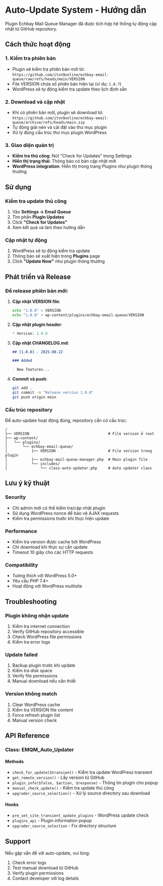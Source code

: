 # Auto-Update System - Hướng dẫn

Plugin Echbay Mail Queue Manager đã được tích hợp hệ thống tự động cập nhật từ GitHub repository.

## Cách thức hoạt động

### 1. Kiểm tra phiên bản

- Plugin sẽ kiểm tra phiên bản mới từ: `https://github.com/itvn9online/echbay-email-queue/raw/refs/heads/main/VERSION`
- File VERSION chứa số phiên bản hiện tại (ví dụ: `1.0.7`)
- WordPress sẽ tự động kiểm tra update theo lịch định sẵn

### 2. Download và cập nhật

- Khi có phiên bản mới, plugin sẽ download từ: `https://github.com/itvn9online/echbay-email-queue/archive/refs/heads/main.zip`
- Tự động giải nén và cài đặt vào thư mục plugin
- Xử lý đúng cấu trúc thư mục plugin WordPress

### 3. Giao diện quản trị

- **Kiểm tra thủ công**: Nút "Check for Updates" trong Settings
- **Hiển thị trạng thái**: Thông báo có bản cập nhật mới
- **WordPress integration**: Hiển thị trong trang Plugins như plugin thông thường

## Sử dụng

### Kiểm tra update thủ công

1. Vào **Settings → Email Queue**
2. Tìm phần **Plugin Updates**
3. Click **"Check for Updates"**
4. Xem kết quả và làm theo hướng dẫn

### Cập nhật tự động

1. WordPress sẽ tự động kiểm tra update
2. Thông báo sẽ xuất hiện trong **Plugins** page
3. Click **"Update Now"** như plugin thông thường

## Phát triển và Release

### Để release phiên bản mới:

1. **Cập nhật VERSION file**:

   ```bash
   echo "1.0.8" > VERSION
   echo "1.0.8" > wp-content/plugins/echbay-email-queue/VERSION
   ```

2. **Cập nhật plugin header**:

   ```php
   * Version: 1.0.8
   ```

3. **Cập nhật CHANGELOG.md**:

   ```markdown
   ## [1.0.8] - 2025-08-22

   ### Added

   - New features...
   ```

4. **Commit và push**:
   ```bash
   git add .
   git commit -m "Release version 1.0.8"
   git push origin main
   ```

### Cấu trúc repository

Để auto-update hoạt động đúng, repository cần có cấu trúc:

```
/
├── VERSION                                    # File version ở root
├── wp-content/
│   └── plugins/
│       └── echbay-email-queue/
│           ├── VERSION                        # File version trong plugin
│           ├── echbay-mail-queue-manager.php  # Main plugin file
│           └── includes/
│               └── class-auto-updater.php     # Auto updater class
```

## Lưu ý kỹ thuật

### Security

- Chỉ admin mới có thể kiểm tra/cập nhật plugin
- Sử dụng WordPress nonce để bảo vệ AJAX requests
- Kiểm tra permissions trước khi thực hiện update

### Performance

- Kiểm tra version được cache bởi WordPress
- Chỉ download khi thực sự cần update
- Timeout 10 giây cho các HTTP requests

### Compatibility

- Tương thích với WordPress 5.0+
- Yêu cầu PHP 7.4+
- Hoạt động với WordPress multisite

## Troubleshooting

### Plugin không nhận update

1. Kiểm tra internet connection
2. Verify GitHub repository accessible
3. Check WordPress file permissions
4. Kiểm tra error logs

### Update failed

1. Backup plugin trước khi update
2. Kiểm tra disk space
3. Verify file permissions
4. Manual download nếu cần thiết

### Version không match

1. Clear WordPress cache
2. Kiểm tra VERSION file content
3. Force refresh plugin list
4. Manual version check

## API Reference

### Class: EMQM_Auto_Updater

#### Methods

- `check_for_update($transient)` - Kiểm tra update WordPress transient
- `get_remote_version()` - Lấy version từ GitHub
- `plugin_info($false, $action, $response)` - Thông tin plugin cho popup
- `manual_check_update()` - Kiểm tra update thủ công
- `upgrader_source_selection()` - Xử lý source directory sau download

#### Hooks

- `pre_set_site_transient_update_plugins` - WordPress update check
- `plugins_api` - Plugin information popup
- `upgrader_source_selection` - Fix directory structure

## Support

Nếu gặp vấn đề với auto-update, vui lòng:

1. Check error logs
2. Test manual download từ GitHub
3. Verify plugin permissions
4. Contact developer với log details

